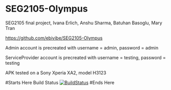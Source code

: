 # SEG2105-Olympus
SEG2105 final project, Ivana Erlich, Anshu Sharma, Batuhan Basoglu, Mary Tran

https://github.com/ebivibe/SEG2105-Olympus

Admin account is precreated with 
username = admin, 
password = admin


ServiceProvider account is precreated with 
username = testing, 
password = testing

APK tested on a Sony Xperia XA2, model H3123

#Starts Here
Build Status
[![BuildStatus](https://circleci.com/gh/ebivibe/SEG2105-Olympus.png?branch=master)](https://circleci.com/gh/ebivibe/SEG2105-Olympus)
#Ends Here
